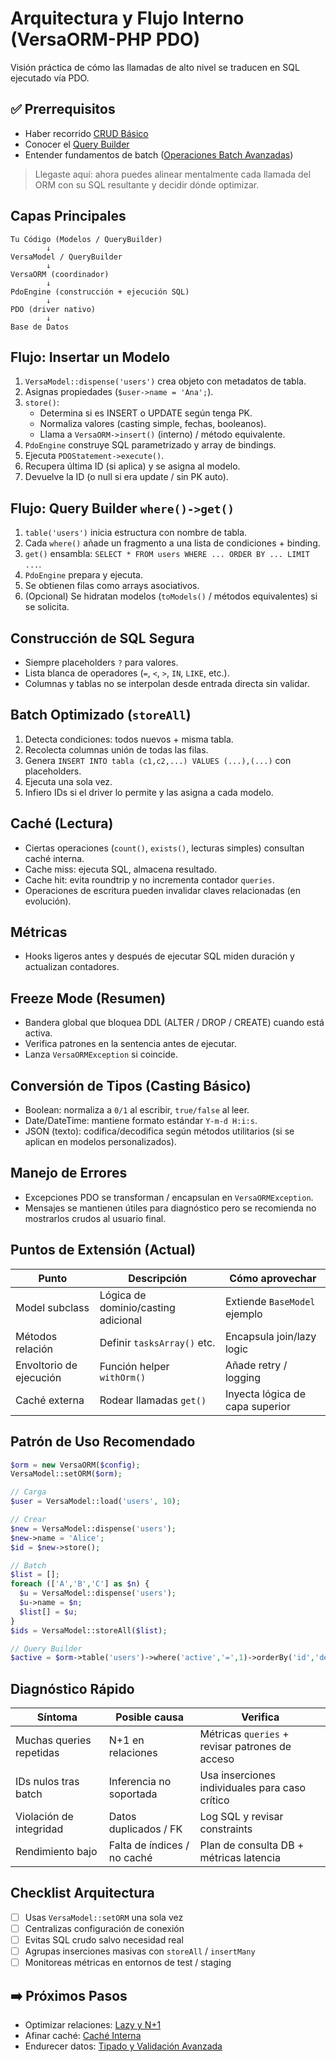 # Arquitectura y Flujo Interno (VersaORM-PHP PDO)

Visión práctica de cómo las llamadas de alto nivel se traducen en SQL ejecutado vía PDO.

## ✅ Prerrequisitos
- Haber recorrido [CRUD Básico](../03-basico/crud-basico.md)
- Conocer el [Query Builder](../04-query-builder/README.md)
- Entender fundamentos de batch ([Operaciones Batch Avanzadas](batch-operaciones-avanzado.md))

> Llegaste aquí: ahora puedes alinear mentalmente cada llamada del ORM con su SQL resultante y decidir dónde optimizar.

## Capas Principales
```
Tu Código (Modelos / QueryBuilder)
        ↓
VersaModel / QueryBuilder
        ↓
VersaORM (coordinador)
        ↓
PdoEngine (construcción + ejecución SQL)
        ↓
PDO (driver nativo)
        ↓
Base de Datos
```

## Flujo: Insertar un Modelo
1. `VersaModel::dispense('users')` crea objeto con metadatos de tabla.
2. Asignas propiedades (`$user->name = 'Ana';`).
3. `store()`:
   - Determina si es INSERT o UPDATE según tenga PK.
   - Normaliza valores (casting simple, fechas, booleanos).
   - Llama a `VersaORM->insert()` (interno) / método equivalente.
4. `PdoEngine` construye SQL parametrizado y array de bindings.
5. Ejecuta `PDOStatement->execute()`.
6. Recupera última ID (si aplica) y se asigna al modelo.
7. Devuelve la ID (o null si era update / sin PK auto).

## Flujo: Query Builder `where()->get()`
1. `table('users')` inicia estructura con nombre de tabla.
2. Cada `where()` añade un fragmento a una lista de condiciones + binding.
3. `get()` ensambla: `SELECT * FROM users WHERE ... ORDER BY ... LIMIT ...`.
4. `PdoEngine` prepara y ejecuta.
5. Se obtienen filas como arrays asociativos.
6. (Opcional) Se hidratan modelos (`toModels()` / métodos equivalentes) si se solicita.

## Construcción de SQL Segura
- Siempre placeholders `?` para valores.
- Lista blanca de operadores (`=`, `<`, `>`, `IN`, `LIKE`, etc.).
- Columnas y tablas no se interpolan desde entrada directa sin validar.

## Batch Optimizado (`storeAll`)
1. Detecta condiciones: todos nuevos + misma tabla.
2. Recolecta columnas unión de todas las filas.
3. Genera `INSERT INTO tabla (c1,c2,...) VALUES (...),(...)` con placeholders.
4. Ejecuta una sola vez.
5. Infiero IDs si el driver lo permite y las asigna a cada modelo.

## Caché (Lectura)
- Ciertas operaciones (`count()`, `exists()`, lecturas simples) consultan caché interna.
- Cache miss: ejecuta SQL, almacena resultado.
- Cache hit: evita roundtrip y no incrementa contador `queries`.
- Operaciones de escritura pueden invalidar claves relacionadas (en evolución).

## Métricas
- Hooks ligeros antes y después de ejecutar SQL miden duración y actualizan contadores.

## Freeze Mode (Resumen)
- Bandera global que bloquea DDL (ALTER / DROP / CREATE) cuando está activa.
- Verifica patrones en la sentencia antes de ejecutar.
- Lanza `VersaORMException` si coincide.

## Conversión de Tipos (Casting Básico)
- Boolean: normaliza a `0/1` al escribir, `true/false` al leer.
- Date/DateTime: mantiene formato estándar `Y-m-d H:i:s`.
- JSON (texto): codifica/decodifica según métodos utilitarios (si se aplican en modelos personalizados).

## Manejo de Errores
- Excepciones PDO se transforman / encapsulan en `VersaORMException`.
- Mensajes se mantienen útiles para diagnóstico pero se recomienda no mostrarlos crudos al usuario final.

## Puntos de Extensión (Actual)
| Punto | Descripción | Cómo aprovechar |
|-------|-------------|-----------------|
| Model subclass | Lógica de dominio/casting adicional | Extiende `BaseModel` ejemplo |
| Métodos relación | Definir `tasksArray()` etc. | Encapsula join/lazy logic |
| Envoltorio de ejecución | Función helper `withOrm()` | Añade retry / logging |
| Caché externa | Rodear llamadas `get()` | Inyecta lógica de capa superior |

## Patrón de Uso Recomendado
```php
$orm = new VersaORM($config);
VersaModel::setORM($orm);

// Carga
$user = VersaModel::load('users', 10);

// Crear
$new = VersaModel::dispense('users');
$new->name = 'Alice';
$id = $new->store();

// Batch
$list = [];
foreach (['A','B','C'] as $n) {
  $u = VersaModel::dispense('users');
  $u->name = $n;
  $list[] = $u;
}
$ids = VersaModel::storeAll($list);

// Query Builder
$active = $orm->table('users')->where('active','=',1)->orderBy('id','desc')->limit(10)->get();
```

## Diagnóstico Rápido
| Síntoma | Posible causa | Verifica |
|---------|---------------|----------|
| Muchas queries repetidas | N+1 en relaciones | Métricas `queries` + revisar patrones de acceso |
| IDs nulos tras batch | Inferencia no soportada | Usa inserciones individuales para caso crítico |
| Violación de integridad | Datos duplicados / FK | Log SQL y revisar constraints |
| Rendimiento bajo | Falta de índices / no caché | Plan de consulta DB + métricas latencia |

## Checklist Arquitectura
- [ ] Usas `VersaModel::setORM` una sola vez
- [ ] Centralizas configuración de conexión
- [ ] Evitas SQL crudo salvo necesidad real
- [ ] Agrupas inserciones masivas con `storeAll` / `insertMany`
- [ ] Monitoreas métricas en entornos de test / staging

## ➡️ Próximos Pasos
- Optimizar relaciones: [Lazy y N+1](lazy-n+1.md)
- Afinar caché: [Caché Interna](cache-interna.md)
- Endurecer datos: [Tipado y Validación Avanzada](tipado-validacion-avanzado.md)
